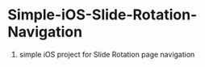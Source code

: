 Simple-iOS-Slide-Rotation-Navigation
====================================
1. simple iOS project for Slide Rotation page navigation
